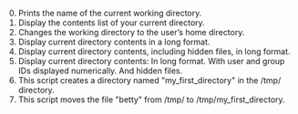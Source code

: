 0. Prints the name of the current working directory.
1. Display the contents list of your current directory.
2. Changes the working directory to the user’s home directory.
3. Display current directory contents in a long format.
4. Display current directory contents, including hidden files, in long format.
5. Display current directory contents:
	In long format.
	With user and group IDs displayed numerically.
	And hidden files.
6. This script creates a directory named "my_first_directory" in the /tmp/ directory.
7. This script moves the file "betty" from /tmp/ to /tmp/my_first_directory.
